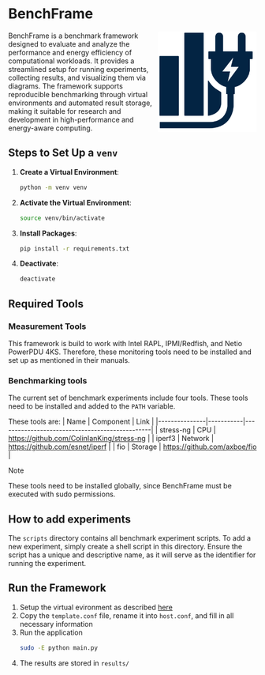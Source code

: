 # BenchFrame
<p>
  <img src="benchframe-logo.png" alt="BenchFrame Logo" width="200" align="right"  />
</p>
BenchFrame is a benchmark framework designed to evaluate and analyze the performance and energy efficiency of computational workloads. It provides a streamlined setup for running experiments, collecting results, and visualizing them via diagrams. The framework supports reproducible benchmarking through virtual environments and automated result storage, making it suitable for research and development in high-performance and energy-aware computing.


## Steps to Set Up a `venv`

1. **Create a Virtual Environment**:
    ```bash
    python -m venv venv
    ```

2. **Activate the Virtual Environment**:
    ```bash
    source venv/bin/activate
    ```

3. **Install Packages**:
    ```bash
    pip install -r requirements.txt
    ``````

4. **Deactivate**:
    ```bash
    deactivate
    ```

## Required Tools
### Measurement Tools
This framework is build to work with Intel RAPL, IPMI/Redfish, and Netio PowerPDU 4KS. 
Therefore, these monitoring tools need to be installed and set up as mentioned in their manuals.

### Benchmarking tools
The current set of benchmark experiments include four tools. These tools need to be installed and added to the `PATH` variable.

These tools are:
| Name          | Component | Link                                           |
|---------------|-----------|------------------------------------------------|
| stress-ng     | CPU       | https://github.com/ColinIanKing/stress-ng      |
| iperf3        | Network   | https://github.com/esnet/iperf                 |
| fio           | Storage   | https://github.com/axboe/fio                   |

> [!NOTE]  
> These tools need to be installed globally, since BenchFrame must be executed with sudo permissions.

## How to add experiments
The `scripts` directory contains all benchmark experiment scripts. To add a new experiment, simply create a shell script in this directory. Ensure the script has a unique and descriptive name, as it will serve as the identifier for running the experiment.

## Run the Framework
1. Setup the virtual evironment as described [here](#steps-to-set-up-a-venv)
2. Copy the `template.conf` file, rename it into `host.conf`, and fill in all necessary information
3. Run the application
    ```bash
    sudo -E python main.py
    ```
4. The results are stored in `results/`